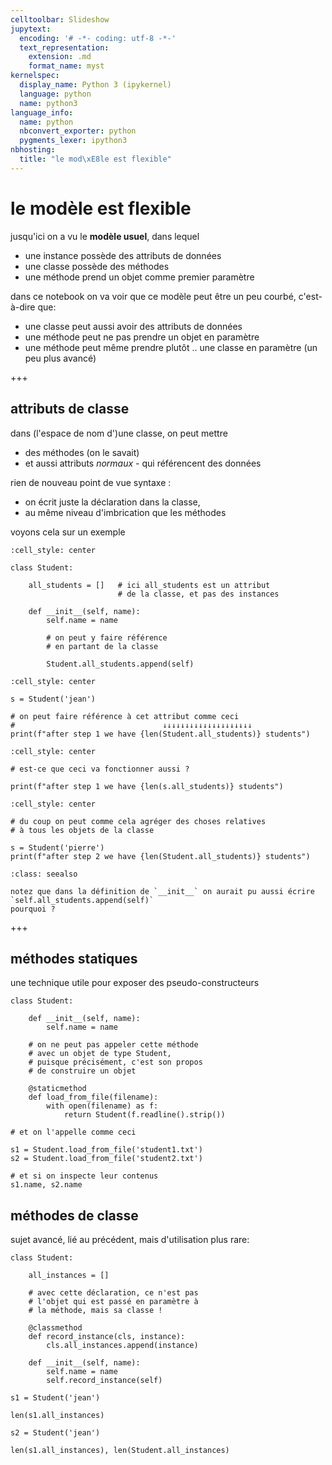```yaml
---
celltoolbar: Slideshow
jupytext:
  encoding: '# -*- coding: utf-8 -*-'
  text_representation:
    extension: .md
    format_name: myst
kernelspec:
  display_name: Python 3 (ipykernel)
  language: python
  name: python3
language_info:
  name: python
  nbconvert_exporter: python
  pygments_lexer: ipython3
nbhosting:
  title: "le mod\xE8le est flexible"
---
```


# le modèle est flexible

jusqu'ici on a vu le **modèle usuel**, dans lequel

* une instance possède des attributs de données
* une classe possède des méthodes
* une méthode prend un objet comme premier paramètre

dans ce notebook on va voir que ce modèle peut être un peu courbé, c'est-à-dire que:

* une classe peut aussi avoir des attributs de données
* une méthode peut ne pas prendre un objet en paramètre
* une méthode peut même prendre plutôt .. une classe en paramètre (un peu plus avancé)

+++

## attributs de classe

dans (l'espace de nom d')une classe, on peut mettre 

* des méthodes (on le savait) 
* et aussi attributs *normaux* - qui référencent des données

rien de nouveau point de vue syntaxe : 

* on écrit juste la déclaration dans la classe,
* au même niveau d'imbrication que les méthodes

voyons cela sur un exemple

```{code-cell} ipython3
:cell_style: center

class Student:

    all_students = []   # ici all_students est un attribut
                        # de la classe, et pas des instances

    def __init__(self, name):
        self.name = name
        
        # on peut y faire référence
        # en partant de la classe
        
        Student.all_students.append(self)
```

```{code-cell} ipython3
:cell_style: center

s = Student('jean')

# on peut faire référence à cet attribut comme ceci
#                                 ↓↓↓↓↓↓↓↓↓↓↓↓↓↓↓↓↓↓↓↓ 
print(f"after step 1 we have {len(Student.all_students)} students")
```

```{code-cell} ipython3
:cell_style: center

# est-ce que ceci va fonctionner aussi ?

print(f"after step 1 we have {len(s.all_students)} students")
```

```{code-cell} ipython3
:cell_style: center

# du coup on peut comme cela agréger des choses relatives
# à tous les objets de la classe

s = Student('pierre')
print(f"after step 2 we have {len(Student.all_students)} students")
```

````{admonition} quiz
:class: seealso
    
notez que dans la définition de `__init__` on aurait pu aussi écrire `self.all_students.append(self)`  
pourquoi ?
````

+++

## méthodes statiques

une technique utile pour exposer des pseudo-constructeurs

```{code-cell} ipython3
class Student:

    def __init__(self, name):
        self.name = name

    # on ne peut pas appeler cette méthode
    # avec un objet de type Student,
    # puisque précisément, c'est son propos
    # de construire un objet

    @staticmethod
    def load_from_file(filename):
        with open(filename) as f:
            return Student(f.readline().strip())
```

```{code-cell} ipython3
# et on l'appelle comme ceci

s1 = Student.load_from_file('student1.txt')
s2 = Student.load_from_file('student2.txt')

# et si on inspecte leur contenus
s1.name, s2.name
```

## méthodes de classe

sujet avancé, lié au précédent, mais d'utilisation plus rare:

```{code-cell} ipython3
class Student:

    all_instances = []

    # avec cette déclaration, ce n'est pas 
    # l'objet qui est passé en paramètre à 
    # la méthode, mais sa classe !
    
    @classmethod
    def record_instance(cls, instance):
        cls.all_instances.append(instance)
        
    def __init__(self, name):
        self.name = name
        self.record_instance(self)
```

```{code-cell} ipython3
s1 = Student('jean')

len(s1.all_instances)
```

```{code-cell} ipython3
s2 = Student('jean')

len(s1.all_instances), len(Student.all_instances)
```
